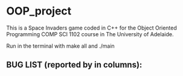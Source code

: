 # OOP_project

This is a Space Invaders game coded in C++ for the Object Oriented Programming COMP SCI 1102 course in The University of Adelaide.

Run in the terminal with make all and ./main

## BUG LIST (reported by in columns):
